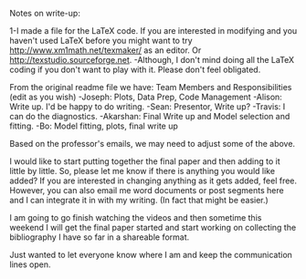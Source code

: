 Notes on write-up:

1-I made a file for the LaTeX code.  If you are interested in modifying and you haven't used LaTeX before you might want to try http://www.xm1math.net/texmaker/ as an editor. Or http://texstudio.sourceforge.net.
  -Although, I don't mind doing all the LaTeX coding if you don't want to play with it.  Please don't feel obligated.
  
From the original readme file we have:
Team Members and Responsibilities (edit as you wish)
		-Joseph: Plots, Data Prep, Code Management
		-Alison: Write up. I'd be happy to do writing.
    -Sean: Presentor, Write up?
    -Travis: I can do the diagnostics.
    -Akarshan: Final Write up and Model selection and fitting.
    -Bo: Model fitting, plots, final write up

Based on the professor's emails, we may need to adjust some of the above.

I would like to start putting together the final paper and then adding to it little by little. So, please let me know if there is anything you would like added? If you are interested in changing anything as it gets added, feel free.  However, you can also email me word documents or post segments here and I can integrate it in with my writing.  (In fact that might be easier.)

I am going to go finish watching the videos and then sometime this weekend I will get the final paper started and start working on collecting the bibliography I have so far in a shareable format. 

Just wanted to let everyone know where I am and keep the communication lines open.

